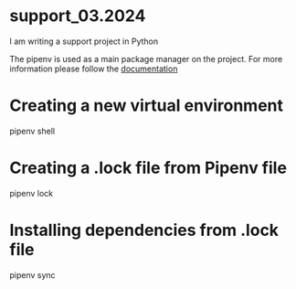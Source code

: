 # support_03.2024
I am writing a support project in Python


The pipenv is used as a main package manager on the project. For more information please follow the [documentation](https://pipenv.pypa.io/en/latest/)
# Creating a new virtual environment
pipenv shell

# Creating a .lock file from Pipenv file
pipenv lock

# Installing dependencies from .lock file
pipenv sync